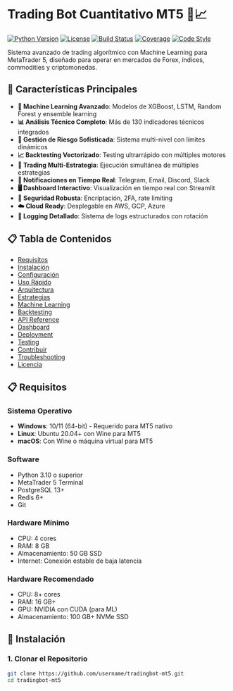 # Trading Bot Cuantitativo MT5 🤖📈

[![Python Version](https://img.shields.io/badge/python-3.10%2B-blue.svg)](https://www.python.org/downloads/)
[![License](https://img.shields.io/badge/license-MIT-green.svg)](LICENSE)
[![Build Status](https://img.shields.io/github/workflow/status/username/tradingbot-mt5/CI)](https://github.com/username/tradingbot-mt5/actions)
[![Coverage](https://img.shields.io/codecov/c/github/username/tradingbot-mt5)](https://codecov.io/gh/username/tradingbot-mt5)
[![Code Style](https://img.shields.io/badge/code%20style-black-000000.svg)](https://github.com/psf/black)

Sistema avanzado de trading algorítmico con Machine Learning para MetaTrader 5, diseñado para operar en mercados de Forex, índices, commodities y criptomonedas.

## 🌟 Características Principales

- **🤖 Machine Learning Avanzado**: Modelos de XGBoost, LSTM, Random Forest y ensemble learning
- **📊 Análisis Técnico Completo**: Más de 130 indicadores técnicos integrados
- **🎯 Gestión de Riesgo Sofisticada**: Sistema multi-nivel con límites dinámicos
- **📈 Backtesting Vectorizado**: Testing ultrarrápido con múltiples motores
- **🔄 Trading Multi-Estrategia**: Ejecución simultánea de múltiples estrategias
- **📱 Notificaciones en Tiempo Real**: Telegram, Email, Discord, Slack
- **🖥️ Dashboard Interactivo**: Visualización en tiempo real con Streamlit
- **🔐 Seguridad Robusta**: Encriptación, 2FA, rate limiting
- **☁️ Cloud Ready**: Desplegable en AWS, GCP, Azure
- **📝 Logging Detallado**: Sistema de logs estructurados con rotación

## 📋 Tabla de Contenidos

- [Requisitos](#-requisitos)
- [Instalación](#-instalación)
- [Configuración](#-configuración)
- [Uso Rápido](#-uso-rápido)
- [Arquitectura](#-arquitectura)
- [Estrategias](#-estrategias)
- [Machine Learning](#-machine-learning)
- [Backtesting](#-backtesting)
- [API Reference](#-api-reference)
- [Dashboard](#-dashboard)
- [Deployment](#-deployment)
- [Testing](#-testing)
- [Contribuir](#-contribuir)
- [Troubleshooting](#-troubleshooting)
- [Licencia](#-licencia)

## 📋 Requisitos

### Sistema Operativo
- **Windows**: 10/11 (64-bit) - Requerido para MT5 nativo
- **Linux**: Ubuntu 20.04+ con Wine para MT5
- **macOS**: Con Wine o máquina virtual para MT5

### Software
- Python 3.10 o superior
- MetaTrader 5 Terminal
- PostgreSQL 13+
- Redis 6+
- Git

### Hardware Mínimo
- CPU: 4 cores
- RAM: 8 GB
- Almacenamiento: 50 GB SSD
- Internet: Conexión estable de baja latencia

### Hardware Recomendado
- CPU: 8+ cores
- RAM: 16 GB+
- GPU: NVIDIA con CUDA (para ML)
- Almacenamiento: 100 GB+ NVMe SSD

## 🚀 Instalación

### 1. Clonar el Repositorio

```bash
git clone https://github.com/username/tradingbot-mt5.git
cd tradingbot-mt5